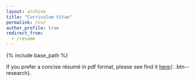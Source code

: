 ```yaml
---
layout: archive
title: "Curriculum Vitae"
permalink: /cv/
author_profile: true
redirect_from:
  - /resume
---
```


{% include base_path %}

<object data="../files/CV.pdf#toolbar=0&navpanes=0&scrollbar=0" width="100%" height="120%" type='application/pdf'></object>


If you prefer a concise résumé in pdf format, please see find it [here](../files/CV.pdf){: .btn--research}.

